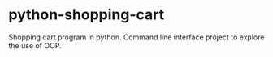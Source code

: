 # python-shopping-cart
Shopping cart program in python. Command line interface project to explore the use of OOP.

